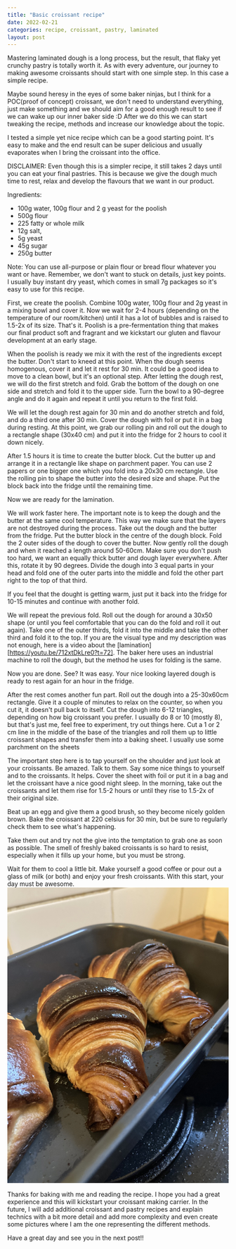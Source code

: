 ```yaml
---
title: "Basic croissant recipe"
date: 2022-02-21
categories: recipe, croissant, pastry, laminated
layout: post
---
```


Mastering laminated dough is a long process, but the result, that flaky yet crunchy pastry is totally worth it. As with every adventure, our journey to making awesome croissants should start with one simple step. In this case a simple recipe.

Maybe sound heresy in the eyes of some baker ninjas, but I think for a POC(proof of concept) croissant, we don't need to understand everything, just make something and we should aim for a good enough result to see if we can wake up our inner baker side :D After we do this we can start tweaking the recipe, methods and increase our knowledge about the topic. 

I tested a simple yet nice recipe which can be a good starting point. It's easy to make and the end result can be super delicious and usually evaporates when I bring the croissant into the office. 

DISCLAIMER: Even though this is a simpler recipe, it still takes 2 days until you can eat your final pastries. This is because we give the dough much time to rest, relax and develop the flavours that we want in our product.

Ingredients:
- 100g water, 100g  flour and 2 g yeast for the poolish
- 500g  flour
- 225 fatty or whole milk
- 12g salt,
- 5g yeast
- 45g sugar
- 250g butter

Note: 
You can use all-purpose or plain flour or bread flour whatever you want or have. Remember, we don't want to stuck on details, just key points. 
I usually buy instant dry yeast, which comes in small 7g packages so it's easy to use for this recipe. 

First, we create the poolish. Combine 100g water, 100g flour and 2g yeast in a mixing bowl and cover it. Now we wait for 2-4 hours (depending on the temperature of our room/kitchen) until it has a lot of bubbles and is raised to 1.5-2x of its size. That's it. Poolish is a pre-fermentation thing that makes our final product soft and fragrant and we kickstart our gluten and flavour development at an early stage. 

When the poolish is ready we mix it with the rest of the ingredients except the butter. Don't start to kneed at this point. When the dough seems homogenous, cover it and let it rest for 30 min. It could be a good idea to move to a clean bowl, but it's an optional step. 
After letting the dough rest,  we will do the first stretch and fold. Grab the bottom of the dough on one side and stretch and fold it to the upper side. Turn the bowl to a 90-degree angle and do it again and repeat it until you return to the first fold.

We will let the dough rest again for 30 min and do another stretch and fold, and do a third one after 30 min. Cover the dough with foil or put it in a bag during resting. At this point, we grab our rolling pin and roll out the dough to a rectangle shape (30x40 cm) and put it into the fridge for 2 hours to cool it down nicely. 

After 1.5 hours it is time to create the butter block. Cut the butter up and arrange it in a rectangle like shape on parchment paper. You can use 2 papers or one bigger one which you fold into a 20x30 cm rectangle. Use the rolling pin to shape the butter into the desired size and shape. Put the block back into the fridge until the remaining time. 

Now we are ready for the lamination. 

We will work faster here. The important note is to keep the dough and the butter at the same cool temperature. This way we make sure that the layers are not destroyed during the process. 
Take out the dough and the butter from the fridge. Put the butter block in the centre of the dough block. Fold the 2 outer sides of the dough to cover the butter. Now gently roll the dough and when it reached a length around 50-60cm. Make sure you don't push too hard, we want an equally thick butter and dough layer everywhere. After this, rotate it by 90 degrees. Divide the dough into 3 equal parts in your head and fold one of the outer parts into the middle and fold the other part right to the top of that third. 

If you feel that the dought is getting warm, just put it back into the fridge for 10-15 minutes and continue with another fold.

We will repeat the previous fold. Roll out the dough for around a 30x50 shape (or until you feel comfortable that you can do the fold and roll it out again). Take one of the outer thirds, fold it into the middle and take the other third and fold it to the top. 
If you are the visual type and my description was not enough, here is a video about the [lamination][https://youtu.be/712xtDkLre0?t=72].
The baker here uses an industrial machine to roll the dough, but the method he uses for folding is the same. 

Now you are done. See? It was easy. Your nice looking layered dough is ready to rest again for an hour in the fridge.

After the rest comes another fun part. Roll out the dough into a 25-30x60cm rectangle. Give it a couple of minutes to relax on the counter, so when you cut it, it doesn't pull back to itself. 
Cut the dough into 6-12 triangles, depending on how big croissant you prefer. I usually do 8 or 10 (mostly 8), but that's just me, feel free to experiment, try out things here.  Cut a 1 or 2 cm line in the middle of the base of the triangles and roll them up to little croissant shapes and transfer them into a baking sheet. I usually use some parchment on the sheets 

The important step here is to tap yourself on the shoulder and just look at your croissants. Be amazed. Talk to them. Say some nice things to yourself and to the croissants. It helps.
Cover the sheet with foil or put it in a bag and let the croissant have a nice good night sleep. 
In the morning, take out the croissants and let them rise for 1.5-2 hours or until they rise to 1.5-2x of their original size. 

Beat up an egg and give them a good brush, so they become nicely golden brown. 
Bake the croissant at 220 celsius for 30 min, but be sure to regularly check them to see what's happening. 

Take them out and try not the give into the temptation to grab one as soon as possible. The smell of freshly baked croissants is so hard to resist, especially when it fills up your home, but you must be strong. 

Wait for them to cool a little bit. 
Make yourself a good coffee or pour out a glass of milk (or both) and enjoy your fresh croissants. With this start, your day must be awesome. 
![croissant](../images/basic-croissant.jpg)

Thanks for baking with me and reading the recipe. I hope you had a great experience and this will kickstart your croissant making carrier. 
In the future, I will add additional croissant and pastry recipes and explain technics with a bit more detail and add more complexity and even create some pictures where I am the one representing the different methods.

Have a great day and see you in the next post!!